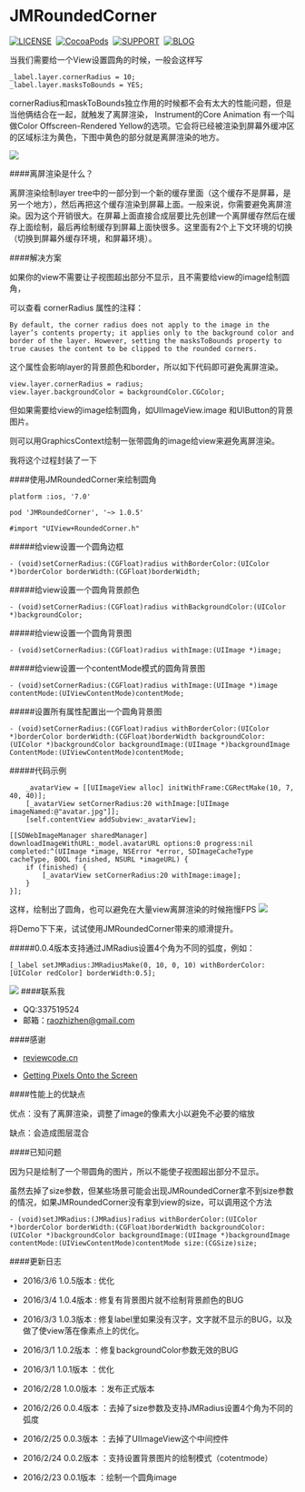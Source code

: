 # JMRoundedCorner

[![LICENSE](https://img.shields.io/badge/license-MIT-green.svg?style=flat)](https://raw.githubusercontent.com/raozhizhen/JMRoundedCorner/master/LICENSE)&nbsp;
[![CocoaPods](http://img.shields.io/cocoapods/v/JMRoundedCorner.svg?style=flat)](http://cocoapods.org/?q=JMRoundedCorner)&nbsp;
[![SUPPORT](https://img.shields.io/badge/support-iOS%207%2B%20-blue.svg?style=flat)](https://en.wikipedia.org/wiki/IOS_7)&nbsp;
[![BLOG](https://img.shields.io/badge/blog-raozhizhen.com-orange.svg?style=flat)](http://raozhizhen.com)&nbsp;

当我们需要给一个View设置圆角的时候，一般会这样写

```objc	
_label.layer.cornerRadius = 10;
_label.layer.masksToBounds = YES;
```  	 
  	 
cornerRadius和maskToBounds独立作用的时候都不会有太大的性能问题，但是当他俩结合在一起，就触发了离屏渲染，
Instrument的Core Animation 有一个叫做Color Offscreen-Rendered Yellow的选项。它会将已经被渲染到屏幕外缓冲区的区域标注为黄色，下图中黄色的部分就是离屏渲染的地方。

![](https://github.com/raozhizhen/JMRoundedCorner/blob/master/IMG_2582.PNG?raw=true)

####离屏渲染是什么？

离屏渲染绘制layer tree中的一部分到一个新的缓存里面（这个缓存不是屏幕，是另一个地方），然后再把这个缓存渲染到屏幕上面。一般来说，你需要避免离屏渲染。因为这个开销很大。在屏幕上面直接合成层要比先创建一个离屏缓存然后在缓存上面绘制，最后再绘制缓存到屏幕上面快很多。这里面有2个上下文环境的切换（切换到屏幕外缓存环境，和屏幕环境）。

####解决方案

如果你的view不需要让子视图超出部分不显示，且不需要给view的image绘制圆角，

可以查看 cornerRadius 属性的注释：

	By default, the corner radius does not apply to the image in the layer’s contents property; it applies only to the background color and border of the layer. However, setting the masksToBounds property to true causes the content to be clipped to the rounded corners.

这个属性会影响layer的背景颜色和border，所以如下代码即可避免离屏渲染。

```objc	
view.layer.cornerRadius = radius;
view.layer.backgroundColor = backgroundColor.CGColor;
```

但如果需要给view的image绘制圆角，如UIImageView.image 和UIButton的背景图片。

则可以用GraphicsContext绘制一张带圆角的image给view来避免离屏渲染。

我将这个过程封装了一下

####使用JMRoundedCorner来绘制圆角


	platform :ios, '7.0'
	
	pod 'JMRoundedCorner', '~> 1.0.5'
	
	#import "UIView+RoundedCorner.h"

	
	
#####给view设置一个圆角边框

```objc	
- (void)setCornerRadius:(CGFloat)radius withBorderColor:(UIColor *)borderColor borderWidth:(CGFloat)borderWidth;
```

#####给view设置一个圆角背景颜色

```objc
- (void)setCornerRadius:(CGFloat)radius withBackgroundColor:(UIColor *)backgroundColor;
```

#####给view设置一个圆角背景图

```objc
- (void)setCornerRadius:(CGFloat)radius withImage:(UIImage *)image;
```

#####给view设置一个contentMode模式的圆角背景图

```objc
- (void)setCornerRadius:(CGFloat)radius withImage:(UIImage *)image contentMode:(UIViewContentMode)contentMode;
```

#####设置所有属性配置出一个圆角背景图

```objc
- (void)setCornerRadius:(CGFloat)radius withBorderColor:(UIColor *)borderColor borderWidth:(CGFloat)borderWidth backgroundColor:(UIColor *)backgroundColor backgroundImage:(UIImage *)backgroundImage ContentMode:(UIViewContentMode)contentMode;
```

#####代码示例
```objc
    _avatarView = [[UIImageView alloc] initWithFrame:CGRectMake(10, 7, 40, 40)];
    [_avatarView setCornerRadius:20 withImage:[UIImage imageNamed:@"avatar.jpg"]];
    [self.contentView addSubview:_avatarView];
```

```objc
[[SDWebImageManager sharedManager] downloadImageWithURL:_model.avatarURL options:0 progress:nil completed:^(UIImage *image, NSError *error, SDImageCacheType cacheType, BOOL finished, NSURL *imageURL) {
	if (finished) {
		[_avatarView setCornerRadius:20 withImage:image];
	}
}];
```

这样，绘制出了圆角，也可以避免在大量view离屏渲染的时候拖慢FPS
![](https://github.com/raozhizhen/JMRoundedCorner/blob/master/IMG_2580.PNG?raw=true)


将Demo下下来，试试使用JMRoundedCorner带来的顺滑提升。

#####0.0.4版本支持通过JMRadius设置4个角为不同的弧度，例如：

```objc
[_label setJMRadius:JMRadiusMake(0, 10, 0, 10) withBorderColor:[UIColor redColor] borderWidth:0.5];
```

![](https://github.com/raozhizhen/JMRoundedCorner/blob/master/IMG_2592.PNG?raw=true)
####联系我

- QQ:337519524
- 邮箱：raozhizhen@gmail.com

####感谢

- [reviewcode.cn](http://www.reviewcode.cn/article.html?reviewId=7)

- [Getting Pixels Onto the Screen](https://www.objc.io/issues/3-views/moving-pixels-onto-the-screen/)

####性能上的优缺点

优点：没有了离屏渲染，调整了image的像素大小以避免不必要的缩放

缺点：会造成图层混合

####已知问题

因为只是绘制了一个带圆角的图片，所以不能使子视图超出部分不显示。

虽然去掉了size参数，但某些场景可能会出现JMRoundedCorner拿不到size参数的情况，如果JMRoundedCorner没有拿到view的size，可以调用这个方法

```objc
- (void)setJMRadius:(JMRadius)radius withBorderColor:(UIColor *)borderColor borderWidth:(CGFloat)borderWidth backgroundColor:(UIColor *)backgroundColor backgroundImage:(UIImage *)backgroundImage contentMode:(UIViewContentMode)contentMode size:(CGSize)size;
```

####更新日志
- 2016/3/6	 1.0.5版本 : 优化

- 2016/3/4	 1.0.4版本 : 修复有背景图片就不绘制背景颜色的BUG

- 2016/3/3	 1.0.3版本 : 修复label里如果没有汉字，文字就不显示的BUG，以及做了使view落在像素点上的优化。

- 2016/3/1   1.0.2版本 ：修复backgroundColor参数无效的BUG

- 2016/3/1   1.0.1版本 ：优化

- 2016/2/28  1.0.0版本 ：发布正式版本

- 2016/2/26  0.0.4版本 ：去掉了size参数及支持JMRadius设置4个角为不同的弧度

- 2016/2/25  0.0.3版本 ：去掉了UIImageView这个中间控件

- 2016/2/24  0.0.2版本 ：支持设置背景图片的绘制模式（cotentmode）

- 2016/2/23  0.0.1版本 ：绘制一个圆角image
